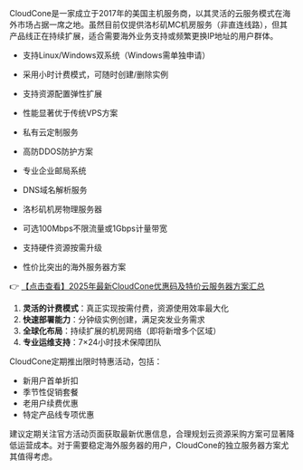 
CloudCone是一家成立于2017年的美国主机服务商，以其灵活的云服务模式在海外市场占据一席之地。虽然目前仅提供洛杉矶MC机房服务（非直连线路），但其产品线正在持续扩展，适合需要海外业务支持或频繁更换IP地址的用户群体。


- 支持Linux/Windows双系统（Windows需单独申请）
- 采用小时计费模式，可随时创建/删除实例
- 支持资源配置弹性扩展
- 性能显著优于传统VPS方案

- 私有云定制服务
- 高防DDOS防护方案
- 专业企业邮局系统
- DNS域名解析服务

- 洛杉矶机房物理服务器
- 可选100Mbps不限流量或1Gbps计量带宽
- 支持硬件资源按需升级
- 性价比突出的海外服务器方案

👉 [【点击查看】2025年最新CloudCone优惠码及特价云服务器方案汇总](https://bit.ly/Cloudcone)


1. **灵活的计费模式**：真正实现按需付费，资源使用效率最大化
2. **快速部署能力**：分钟级实例创建，满足突发业务需求
3. **全球化布局**：持续扩展的机房网络（即将新增多个区域）
4. **专业运维支持**：7×24小时技术保障团队


CloudCone定期推出限时特惠活动，包括：
- 新用户首单折扣
- 季节性促销套餐
- 老用户续费优惠
- 特定产品线专项优惠

建议定期关注官方活动页面获取最新优惠信息，合理规划云资源采购方案可显著降低运营成本。对于需要稳定海外服务器的用户，CloudCone的独立服务器方案尤其值得考虑。
